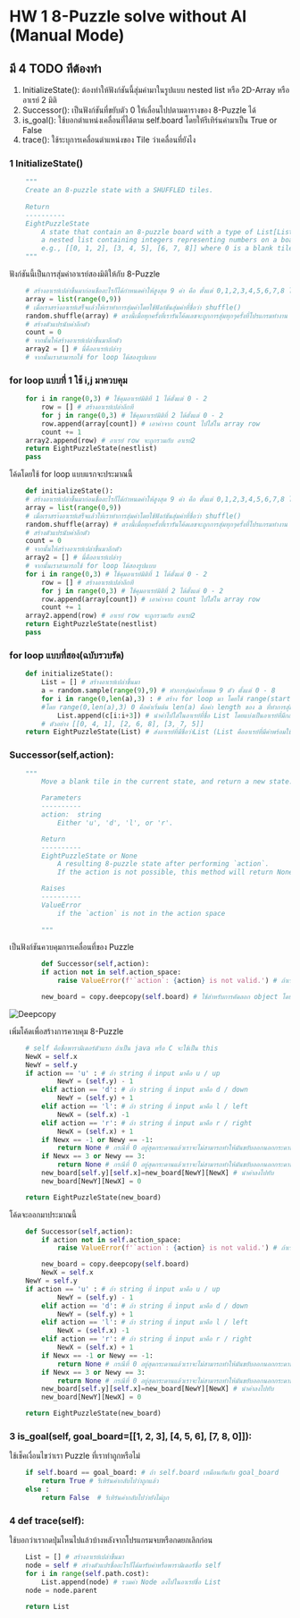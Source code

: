 # HW 1 8-Puzzle solve without AI (Manual Mode)

## มี 4 TODO ทีต้องทำ

  1.    InitializeState(): ต้องทำให้ฟังก์ชันนี้สุ่มค่ามาในรูปแบบ nested list หรือ 2D-Array หรือ อาเรย์ 2 มิติ
  2.    Successor(): เป็นฟังก์ชันที่ขยับตัว 0 ให้เลื่อนไปปตามตารางของ 8-Puzzle ได้
  3.    is_goal(): ใช้บอกตำแหน่งเคลื่อนที่ได้ตาม self.board โดยให้รีเทิร์นค่ามาเป็น True or False
  4.    trace(): ใช้ระบุการเคลื่อนตำแหน่งของ Tile ว่าเคลื่อนที่ยังไง

### 1 InitializeState()
```python
    """
    Create an 8-puzzle state with a SHUFFLED tiles.
        
    Return
    ----------
    EightPuzzleState
        A state that contain an 8-puzzle board with a type of List[List[int]]: 
        a nested list containing integers representing numbers on a board
        e.g., [[0, 1, 2], [3, 4, 5], [6, 7, 8]] where 0 is a blank tile.
    """

```
ฟังก์ชันนี้เป็นการสุ่มค่าอาเรย์สองมิติให้กับ 8-Puzzle 

```python
    # สร้างอาเรย์เปล่าขึ้นมาก่อนชื่ออะไรก็ได้กำหนดค่าให้สูงสุด 9 ค่า คือ ตั้งแต่ 0,1,2,3,4,5,6,7,8 โดยตัวที่กำหนดค่าคือฟังก์ชัน range()
    array = list(range(0,9))
    # เมื่อเราสรา้งอาเรย์เสร็จแล้วให้เราทำการสุ่มค่าโดยใช้ฟังก์ชันสุ่มค่าที่ชื่อว่า shuffle()
    random.shuffle(array) # ตรงนี้เมื่อทุกครั้งที่เรารันโค้ดเลขจะถูกการสุ่มทุกๆครั้งที่โปรแกรมทำงาน
    # สร้างตัวแปรนับค่าอีกตัว
    count = 0
    # จากนั้นให้สร้างอาเรย์เปล่าขึ้นมาอีกตัว
    array2 = [] # นี่คืออาเรย์เปล่าๆ
    # จากนั้นเราสามารถใช้ for loop ได้สองรูปแบบ
```

### for loop แบบที่ 1 ใช้ i,j มาควบคุม
``` python
    for i in range(0,3) # ใช้คุมอาเรย์มิติที่ 1 ได้ตั้งแต่ 0 - 2
        row = [] # สร้างอาเรย์เปล่าอีกที
        for j in range(0,3) # ใช้คุมอาเรย์มิติที่ 2 ได้ตั้งแต่ 0 - 2
        row.append(array[count]) # เอาค่าจาก count ไปใส่ใน array row
        count += 1
    array2.append(row) # อาเรย์ row จะถูกรวมกับ อาเรย์2
    return EightPuzzleState(nestlist)
    pass
```
โค้ดโดยใช้ for loop แบบแรกจะประมาณนี้
```python
    def initializeState():
    # สร้างอาเรย์เปล่าขึ้นมาก่อนชื่ออะไรก็ได้กำหนดค่าให้สูงสุด 9 ค่า คือ ตั้งแต่ 0,1,2,3,4,5,6,7,8 โดยตัวที่กำหนดค่าคือฟังก์ชัน range()
    array = list(range(0,9))
    # เมื่อเราสรา้งอาเรย์เสร็จแล้วให้เราทำการสุ่มค่าโดยใช้ฟังก์ชันสุ่มค่าที่ชื่อว่า shuffle()
    random.shuffle(array) # ตรงนี้เมื่อทุกครั้งที่เรารันโค้ดเลขจะถูกการสุ่มทุกๆครั้งที่โปรแกรมทำงาน
    # สร้างตัวแปรนับค่าอีกตัว
    count = 0
    # จากนั้นให้สร้างอาเรย์เปล่าขึ้นมาอีกตัว
    array2 = [] # นี่คืออาเรย์เปล่าๆ
    # จากนั้นเราสามารถใช้ for loop ได้สองรูปแบบ
    for i in range(0,3) # ใช้คุมอาเรย์มิติที่ 1 ได้ตั้งแต่ 0 - 2
        row = [] # สร้างอาเรย์เปล่าอีกที
        for j in range(0,3) # ใช้คุมอาเรย์มิติที่ 2 ได้ตั้งแต่ 0 - 2
        row.append(array[count]) # เอาค่าจาก count ไปใส่ใน array row
        count += 1
    array2.append(row) # อาเรย์ row จะถูกรวมกับ อาเรย์2
    return EightPuzzleState(nestlist)
    pass
```

### for loop แบบที่สอง(ฉบับรวบรัด)

```python
    def initializeState():
        List = [] # สร้างอาเรย์เปล่าขึ้นมา
        a = random.sample(range(9),9) # ทำการสุ่มค่าทั้งหมด 9 ตัว ตั้งแต่ 0 - 8
        for i in range(0,len(a),3) : # สร้าง for loop มา โดยใช้ range(start,stop,step)
        #โดย range(0,len(a),3) 0 คือค่าเริ่มต้น len(a) คือค่า length ของ a ที่ทำการสุ่มค่า ตัวสุดท้ายคือการ step นับทีละ 3 ตัว
            List.append(c[i:i+3]) # นำค่าไปใส่ในอาเรย์ที่ชื่อ List โดยแบ่งเป็นอาเรย์ที่มีกล่องละ 3 ค่าที่ไม่ซ้ำกัน
        # ตัวอย่าง [[0, 4, 1], [2, 6, 8], [3, 7, 5]]
    return EightPuzzleState(List) # ส่งอาเรย์ที่มีชื่อว่าList (List คืออาเรย์ที่มีค่าพร้อมใช้งานแล้ว)กลับไปที่คลาสชื่อ EightPuzzleState

```


### Successor(self,action):
```python
    """
        Move a blank tile in the current state, and return a new state.

        Parameters
        ----------
        action:  string 
            Either 'u', 'd', 'l', or 'r'.

        Return
        ----------
        EightPuzzleState or None
            A resulting 8-puzzle state after performing `action`.
            If the action is not possible, this method will return None.

        Raises
        ----------
        ValueError
            if the `action` is not in the action space
        
        """
```

เป็นฟังก์ชันควบคุมการเคลื่อนที่ของ Puzzle 
```python
        def Successor(self,action):
        if action not in self.action_space:
            raise ValueError(f'`action`: {action} is not valid.') # ถ้าเราใส่ string ที่ไม่ใช่ u,d,l,r ลงไปจะมี output Error ออกมา

        new_board = copy.deepcopy(self.board) # ใช้สำหรับการคัดลอก object โดยไม่มี Reference เชื่อมโยงกันในหน่วยความจำครับ ดังรูป 
```
![Deepcopy](https://cdncontribute.geeksforgeeks.org/wp-content/uploads/deep-copy.jpg)

เพิ่มโค้ดเพื่อสร้างการควบคุม 8-Puzzle

```python
    # self คือชื่อพารามิเตอร์ตัวแรก ถ้าเป็น java หรือ C จะใช้เป็น this
    NewX = self.x
    NewY = self.y
    if action == 'u' : # ถ้า string ที่ input มาคือ u / up
            NewY = (self.y) - 1
        elif action == 'd': # ถ้า string ที่ input มาคือ d / down
            NewY = (self.y) + 1
        elif action == 'l': # ถ้า string ที่ input มาคือ l / left
            NewX = (self.x) -1
        elif action == 'r': # ถ้า string ที่ input มาคือ r / right
            NewX = (self.x) + 1
        if Newx == -1 or Newy == -1: 
            return None # กรณีที่ 0 อยู่สุดกระดานแล้วเราจะไม่สามารถทำให้มันขยับออกนอกกระดานได้
        if Newx == 3 or Newy == 3:
            return None # กรณีที่ 0 อยู่สุดกระดานแล้วเราจะไม่สามารถทำให้มันขยับออกนอกกระดานได้
        new_board[self.y][self.x]=new_board[NewY][NewX] # นำค่าลงไปทับ
        new_board[NewY][NewX] = 0

    return EightPuzzleState(new_board)
```

โค้ดจะออกมาประมาณนี้

```python
    def Successor(self,action):
        if action not in self.action_space:
            raise ValueError(f'`action`: {action} is not valid.') # ถ้าเราใส่ string ที่ไม่ใช่ u,d,l,r ลงไปจะมี output Error ออกมา

        new_board = copy.deepcopy(self.board)
        NewX = self.x
    NewY = self.y
    if action == 'u' : # ถ้า string ที่ input มาคือ u / up
            NewY = (self.y) - 1
        elif action == 'd': # ถ้า string ที่ input มาคือ d / down
            NewY = (self.y) + 1
        elif action == 'l': # ถ้า string ที่ input มาคือ l / left
            NewX = (self.x) -1
        elif action == 'r': # ถ้า string ที่ input มาคือ r / right
            NewX = (self.x) + 1
        if Newx == -1 or Newy == -1: 
            return None # กรณีที่ 0 อยู่สุดกระดานแล้วเราจะไม่สามารถทำให้มันขยับออกนอกกระดานได้
        if Newx == 3 or Newy == 3:
            return None # กรณีที่ 0 อยู่สุดกระดานแล้วเราจะไม่สามารถทำให้มันขยับออกนอกกระดานได้
        new_board[self.y][self.x]=new_board[NewY][NewX] # นำค่าลงไปทับ
        new_board[NewY][NewX] = 0

    return EightPuzzleState(new_board)
```

### 3 is_goal(self, goal_board=[[1, 2, 3], [4, 5, 6], [7, 8, 0]]):

ใช้เช็คเงื่อนไขว่าเรา Puzzle ที่เราทำถูกหรือไม่

```python
    if self.board == goal_board: # ถ้า self.board เหมือนกันกับ goal_board
        return True # รีเทิร์นค่ากลับไปว่าถูกแล้ว
    else :
        return False  # รีเทิร์นค่ากลับไปว่ายังไม่ถูก
```

### 4 def trace(self):

ใช้บอกว่าเรากดปุ่มไหนไปแล้วบ้างหลังจากโปรแกรมจบหรือกดยกเลิกก่อน

```python
    List = [] # สร้างอาเรย์เปล่าขึ้นมา
    node = self # สร้างตัวแปรชื่ออะไรก็ได้มารับค่าหรือพารามิเตอร์ชื่อ self
    for i in range(self.path.cost):
        List.append(node) # รวมค่า Node ลงไปในอาเรย์ชื่อ List
    node = node.parent 

    return List

```
